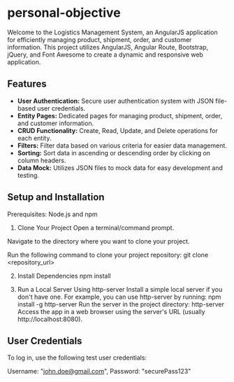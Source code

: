 # personal-objective

Welcome to the Logistics Management System, an AngularJS application for efficiently managing product, shipment, order, and customer information. This project utilizes AngularJS, Angular Route, Bootstrap, jQuery, and Font Awesome to create a dynamic and responsive web application.

## Features

- **User Authentication:** Secure user authentication system with JSON file-based user credentials.
- **Entity Pages:** Dedicated pages for managing product, shipment, order, and customer information.
- **CRUD Functionality:** Create, Read, Update, and Delete operations for each entity.
- **Filters:** Filter data based on various criteria for easier data management.
- **Sorting:** Sort data in ascending or descending order by clicking on column headers.
- **Data Mock:** Utilizes JSON files to mock data for easy development and testing.

## Setup and Installation

Prerequisites:
Node.js and npm 

1. Clone Your Project
Open a terminal/command prompt.

Navigate to the directory where you want to clone your project.

Run the following command to clone your project repository: git clone <repository_url>

2. Install Dependencies
    npm install

3. Run a Local Server Using http-server
   Install a simple local server if you don't have one. 
   For example, you can use http-server by running: npm install -g http-server 
   Run the server in the project directory: http-server
   Access the app in a web browser using the server's URL (usually http://localhost:8080).

## User Credentials
To log in, use the following test user credentials:

   Username: "john.doe@gmail.com",
   Password: "securePass123"